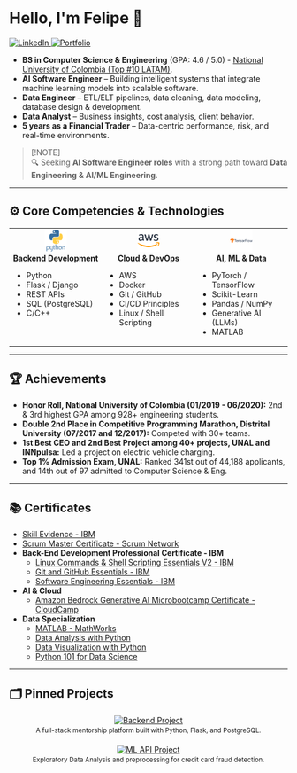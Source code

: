 # Hello, I'm Felipe 👋

<p align="left">
  <a href="https://www.linkedin.com/in/felipe-jimenez-ai/" target="_blank">
    <img src="https://img.shields.io/badge/LinkedIn-0077B5?style=for-the-badge&logo=linkedin&logoColor=white" alt="LinkedIn"/>
  </a>
  <a href="https://aztechnologies.web.app/" target="_blank">
    <img src="https://img.shields.io/badge/Portfolio-FF5722?style=for-the-badge&logo=google-chrome&logoColor=white" alt="Portfolio"/>
  </a>
</p>

- **BS in Computer Science & Engineering** (GPA: 4.6 / 5.0) - [National University of Colombia (Top #10 LATAM)](https://www.topuniversities.com/universities/universidad-nacional-de-colombia).
- **AI Software Engineer** – Building intelligent systems that integrate machine learning models into scalable software.
- **Data Engineer** – ETL/ELT pipelines, data cleaning, data modeling, database design & development.
- **Data Analyst** – Business insights, cost analysis, client behavior.
- **5 years as a Financial Trader** – Data-centric performance, risk, and real-time environments.

> [!NOTE]\
> 🔍 Seeking **AI Software Engineer roles** with a strong path toward **Data Engineering & AI/ML Engineering**.

---

## ⚙️ Core Competencies & Technologies

<table align="center">
  <tr>
    <td valign="top" width="33%">
      <div align="center">
        <img src="https://raw.githubusercontent.com/devicons/devicon/master/icons/python/python-original-wordmark.svg" alt="Python" width="40" height="40"/>
        <br/><strong>Backend Development</strong>
      </div>
      <ul>
        <li>Python</li>
        <li>Flask / Django</li>
        <li>REST APIs</li>
        <li>SQL (PostgreSQL)</li>
        <li>C/C++</li>
      </ul>
    </td>
    <td valign="top" width="33%">
      <div align="center">
        <img src="https://raw.githubusercontent.com/devicons/devicon/master/icons/amazonwebservices/amazonwebservices-original-wordmark.svg" alt="AWS" width="40" height="40"/>
        <br/><strong>Cloud & DevOps</strong>
      </div>
      <ul>
        <li>AWS</li>
        <li>Docker</li>
        <li>Git / GitHub</li>
        <li>CI/CD Principles</li>
        <li>Linux / Shell Scripting</li>
      </ul>
    </td>
    <td valign="top" width="33%">
      <div align="center">
        <img src="https://raw.githubusercontent.com/devicons/devicon/master/icons/tensorflow/tensorflow-original-wordmark.svg" alt="TensorFlow" width="40" height="40"/>
        <br/><strong>AI, ML & Data</strong>
      </div>
      <ul>
        <li>PyTorch / TensorFlow</li>
        <li>Scikit-Learn</li>
        <li>Pandas / NumPy</li>
        <li>Generative AI (LLMs)</li>
        <li>MATLAB</li>
      </ul>
    </td>
  </tr>
</table>

---

## 🏆 Achievements

- **Honor Roll, National University of Colombia (01/2019 - 06/2020):** 2nd & 3rd highest GPA among 928+ engineering students. 
- **Double 2nd Place in Competitive Programming Marathon, Distrital University (07/2017 and 12/2017):** Competed with 30+ teams. 
- **1st Best CEO and 2nd Best Project among 40+ projects, UNAL and INNpulsa:** Led a project on electric vehicle charging. 
- **Top 1% Admission Exam, UNAL:** Ranked 341st out of 44,188 applicants, and 14th out of 97 admitted to Computer Science & Eng. 

---

## 📚 Certificates

- [Skill Evidence - IBM](https://www.credly.com/users/felipe-jimenez-ai/skills)
- [Scrum Master Certificate - Scrum Network](https://app.kajabi.com/certificates/fa2e83f8)
- **Back-End Development Professional Certificate - IBM**
  - [Linux Commands & Shell Scripting Essentials V2 - IBM](https://www.credly.com/badges/37813b97-1019-4a99-a82c-a28e0b046e0a)
  - [Git and GitHub Essentials - IBM](https://www.credly.com/badges/8a0f8dc3-13a0-4142-a2ad-ec939e01c936)
  - [Software Engineering Essentials - IBM](https://www.credly.com/badges/8a0f8dc3-13a0-4142-a2ad-ec939e01c936)
- **AI & Cloud**
  - [Amazon Bedrock Generative AI Microbootcamp Certificate - CloudCamp](https://verify.cloudcamp.la/certificate/1trxpmawplvrssm4gl4j9/)
- **Data Specialization**
  - [MATLAB - MathWorks](https://matlabacademy.mathworks.com/progress/report.pdf?course=gettingstarted&release=R2020b&language=en&)
  - [Data Analysis with Python](https://courses.cognitiveclass.ai/certificates/4202993c624e456da2753121fa427873)
  - [Data Visualization with Python](https://courses.cognitiveclass.ai/certificates/7f81102538da4778a83c5d0041096bc5)
  - [Python 101 for Data Science](https://courses.cognitiveclass.ai/certificates/50307d7020a64596b87e1d15317dab63)

---

## 🗂️ Pinned Projects

<p align="center">
  <a href="https://github.com/felipe-jimenez-ai/mentoria">
    <img align="center" src="https://github-readme-stats.vercel.app/api/pin?username=felipe-jimenez-ai&repo=mentoria&theme=catppuccin_latte&show_icons=true" alt="Backend Project" />
  </a>
  <br>
  <small>A full-stack mentorship platform built with Python, Flask, and PostgreSQL.</small>
  <br><br>
  
  <a href="https://github.com/felipe-jimenez-ai/credit-card-fraud-detection">
    <img align="center" src="https://github-readme-stats.vercel.app/api/pin?username=felipe-jimenez-ai&repo=credit-card-fraud-detection&theme=catppuccin_latte&show_icons=true" alt="ML API Project" />
  </a>
  <br>
  <small>Exploratory Data Analysis and preprocessing for credit card fraud detection.</small>
</p>
